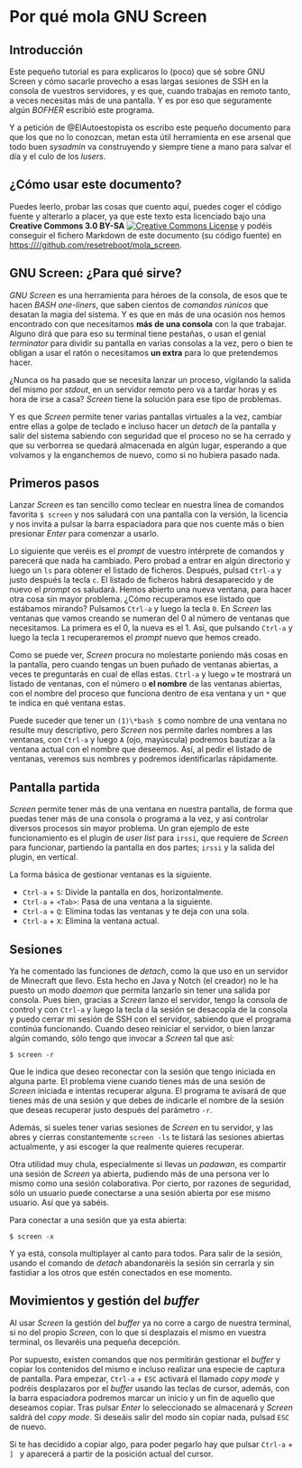 # Por qué mola GNU Screen

## Introducción

Este pequeño tutorial es para explicaros lo (poco) que sé sobre GNU Screen
y cómo sacarle provecho a esas largas sesiones de SSH en la consola de 
vuestros servidores, y es que, cuando trabajas en remoto tanto, a veces
necesitas más de una pantalla. Y es por eso que seguramente algún *BOFHER*
escribió este programa.

Y a petición de @ElAutoestopista os escribo este pequeño documento para que
los que no lo conozcan, metan esta útil herramienta en ese arsenal que todo
buen *sysadmin* va construyendo y siempre tiene a mano para salvar el día y
el culo de los *lusers*.

## ¿Cómo usar este documento?

Puedes leerlo, probar las cosas que cuento aquí, puedes coger el código
fuente y alterarlo a placer, ya que este texto esta licenciado bajo una
**Creative Commons 3.0 BY-SA** 
[![Creative Commons License](http://i.creativecommons.org/l/by-sa/3.0/80x15.png)](http://creativecommons.org/licenses/by-sa/3.0/deed.es_ES)
y podéis conseguir el fichero Markdown de este documento (su código fuente) 
en <https:////github.com/resetreboot/mola_screen>.

## GNU Screen: ¿Para qué sirve?

*GNU Screen* es una herramienta para héroes de la consola, de esos que te 
hacen *BASH one-liners*, que saben cientos de *comandos rúnicos* que
desatan la magia del sistema. Y es que en más de una ocasión nos hemos 
encontrado con que necesitamos **más de una consola** con la que trabajar.
Alguno dirá que para eso su terminal tiene pestañas, o usan el genial
*terminator* para dividir su pantalla en varias consolas a la vez, pero o
bien te obligan a usar el ratón o necesitamos **un extra** para lo que
pretendemos hacer.

¿Nunca os ha pasado que se necesita lanzar un proceso, vigilando la salida
del mismo por *stdout*, en un servidor remoto pero va a tardar horas y 
es hora de irse a casa? *Screen* tiene la solución para ese tipo de problemas.

Y es que *Screen* permite tener varias pantallas virtuales a la vez, cambiar
entre ellas a golpe de teclado e incluso hacer un *detach* de la pantalla y
salir del sistema sabiendo con seguridad que el proceso no se ha cerrado y
que su verborrea se quedará almacenada en algún lugar, esperando a que 
volvamos y la enganchemos de nuevo, como si no hubiera pasado nada.

## Primeros pasos

Lanzar *Screen* es tan sencillo como teclear en nuestra línea de comandos
favorita `$ screen` y nos saludará con una pantalla con la versión, la 
licencia y nos invita a pulsar la barra espaciadora para que nos cuente más
o bien presionar *Enter* para comenzar a usarlo.

Lo siguiente que veréis es el *prompt* de vuestro intérprete de comandos
y parecerá que nada ha cambiado. Pero probad a entrar en algún directorio y 
luego un `ls` para obtener el listado de ficheros. Después, pulsad `Ctrl-a`
y justo después la tecla `c`. El listado de ficheros habrá desaparecido y
de nuevo el *prompt* os saludará. Hemos abierto una nueva ventana, para hacer
otra cosa sin mayor problema. ¿Cómo recuperamos ese listado que estábamos
mirando? Pulsamos `Ctrl-a` y luego la tecla `0`. En *Screen* las ventanas que
vamos creando se numeran del 0 al número de ventanas que necesitamos. La
primera es el 0, la nueva es el 1. Así, que pulsando `Ctrl-a` y luego la tecla
`1` recuperaremos el *prompt* nuevo que hemos creado.

Como se puede ver, *Screen* procura no molestarte poniendo más cosas en la 
pantalla, pero cuando tengas un buen puñado de ventanas abiertas, a veces te
preguntarás en cual de ellas estas. `Ctrl-a` y luego `w` te mostrará un
listado de ventanas, con el número o **el nombre** de las ventanas abiertas,
con el nombre del proceso que funciona dentro de esa ventana y un `*` que te
indica en qué ventana estas.

Puede suceder que tener un `(1)\*bash $` como nombre de una ventana no 
resulte muy descriptivo, pero *Screen* nos permite darles nombres a las 
ventanas, con `Ctrl-a` y luego `A` (ojo, mayúscula) podremos bautizar a la 
ventana actual con el nombre que deseemos. Así, al pedir el listado de 
ventanas, veremos sus nombres y podremos identificarlas rápidamente.

## Pantalla partida

*Screen* permite tener más de una ventana en nuestra pantalla, de forma que
puedas tener más de una consola o programa a la vez, y así controlar diversos
procesos sin mayor problema. Un gran ejemplo de este funcionamiento es el
plugin de *user list* para `irssi`, que requiere de *Screen* para funcionar,
partiendo la pantalla en dos partes; `irssi` y la salida del plugin, en
vertical.

La forma básica de gestionar ventanas es la siguiente.

* `Ctrl-a` + `S`: Divide la pantalla en dos, horizontalmente.
* `Ctrl-a` + `<Tab>`: Pasa de una ventana a la siguiente.
* `Ctrl-a` + `Q`: Elimina todas las ventanas y te deja con una sola.
* `Ctrl-a` + `X`: Elimina la ventana actual.

## Sesiones

Ya he comentado las funciones de *detach*, como la que uso en un servidor de
Minecraft que llevo. Esta hecho en Java y Notch (el creador) no le ha puesto
un modo *daemon* que permita lanzarlo sin tener una salida por consola. Pues
bien, gracias a *Screen* lanzo el servidor, tengo la consola de control y con
`Ctrl-a` y luego la tecla `d` la sesión se desacopla de la consola y puedo
cerrar mi sesión de SSH con el servidor, sabiendo que el programa continúa 
funcionando. Cuando deseo reiniciar el servidor, o bien lanzar algún comando,
sólo tengo que invocar a *Screen* tal que así:

    $ screen -r

Que le indica que deseo reconectar con la sesión que tengo iniciada en alguna
parte. El problema viene cuando tienes más de una sesión de *Screen* iniciada
e intentas recuperar alguna. El programa te avisará de que tienes más de una
sesión y que debes de indicarle el nombre de la sesión que deseas recuperar
justo después del parámetro `-r`.

Además, si sueles tener varias sesiones de *Screen* en tu servidor, y las
abres y cierras constantemente `screen -ls` te listará las sesiones abiertas
actualmente, y asi escoger la que realmente quieres recuperar.

Otra utilidad muy chula, especialmente si llevas un *padawan*, es compartir
una sesión de *Screen* ya abierta, pudiendo más de una persona ver lo mismo
como una sesión colaborativa. Por cierto, por razones de seguridad, sólo un
usuario puede conectarse a una sesión abierta por ese mismo usuario. Así que
ya sabéis.

Para conectar a una sesión que ya esta abierta:

    $ screen -x

Y ya está, consola multiplayer al canto para todos. Para salir de la sesión,
 usando el comando de *detach* abandonaréis la sesión sin cerrarla y sin 
fastidiar a los otros que estén conectados en ese momento.

## Movimientos y gestión del *buffer*

Al usar *Screen* la gestión del *buffer* ya no corre a cargo de nuestra 
terminal, si no del propio *Screen*, con lo que si desplazais el mismo en 
vuestra terminal, os llevaréis una pequeña decepción. 

Por supuesto, existen comandos que nos permitirán gestionar el *buffer* y 
copiar los contenidos del mismo e incluso realizar una especie de captura de 
pantalla. Para empezar, `Ctrl-a` + `ESC` activará el llamado *copy mode* y 
podréis desplazaros por el *buffer* usando las teclas de cursor, además, con 
la barra espaciadora podremos marcar un inicio y un fin de aquello que 
deseamos copiar. Tras pulsar *Enter* lo seleccionado se almacenará y *Screen* 
saldrá del *copy mode*. Si deseáis salir del modo sin copiar nada, 
pulsad `ESC` de nuevo. 

Si te has decidido a copiar algo, para poder pegarlo hay que pulsar 
`Ctrl-a` + `] ` y aparecerá a partir de la posición actual del cursor. 
